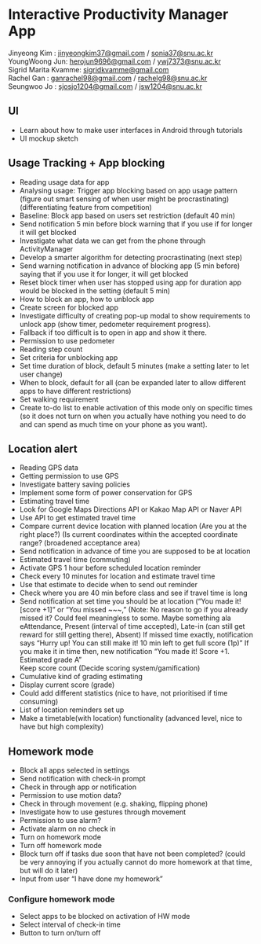 # Interactive Productivity Manager App

Jinyeong Kim : jinyeongkim37@gmail.com / sonia37@snu.ac.kr<br />
YoungWoong Jun: herojun9696@gmail.com / ywj7373@snu.ac.kr<br />
Sigrid Marita Kvamme: sigridkvamme@gmail.com<br />
Rachel Gan : ganrachel98@gmail.com / rachelg98@snu.ac.kr<br />
Seungwoo Jo : sjosjo1204@gmail.com / jsw1204@snu.ac.kr

## UI

- Learn about how to make user interfaces in Android through tutorials
- UI mockup sketch

## Usage Tracking + App blocking

- Reading usage data for app
- Analysing usage: Trigger app blocking based on app usage pattern (figure out smart sensing of when user might be procrastinating) (differentiating feature from competition)
- Baseline: Block app based on users set restriction (default 40 min)
- Send notification 5 min before block warning that if you use if for longer it will get blocked
- Investigate what data we can get from the phone through ActivityManager
- Develop a smarter algorithm for detecting procrastinating (next step)
- Send warning notification in advance of blocking app (5 min before) saying that if you use it for longer, it will get blocked
- Reset block timer when user has stopped using app for duration app would be blocked in the setting (default 5 min)
- How to block an app, how to unblock app
- Create screen for blocked app
- Investigate difficulty of creating pop-up modal to show requirements to unlock app (show timer, pedometer requirement progress).
- Fallback if too difficult is to open in app and show it there.
- Permission to use pedometer
- Reading step count
- Set criteria for unblocking app
- Set time duration of block, default 5 minutes (make a setting later to let user change)
- When to block, default for all (can be expanded later to allow different apps to have different restrictions)
- Set walking requirement
- Create to-do list to enable activation of this mode only on specific times (so it does not turn on when you actually have nothing you need to do and can spend as much time on your phone as you want).

## Location alert

- Reading GPS data
- Getting permission to use GPS
- Investigate battery saving policies
- Implement some form of power conservation for GPS
- Estimating travel time
- Look for Google Maps Directions API or Kakao Map API or Naver API
- Use API to get estimated travel time
- Compare current device location with planned location (Are you at the right place?) (Is current coordinates within the accepted coordinate range? (broadened acceptance area)
- Send notification in advance of time you are supposed to be at location
- Estimated travel time (commuting)
- Activate GPS 1 hour before scheduled location reminder
- Check every 10 minutes for location and estimate travel time
- Use that estimate to decide when to send out reminder
- Check where you are 40 min before class and see if travel time is long
- Send notification at set time you should be at location (“You made it! [score +1]” or “You missed ~~~,”
  (Note: No reason to go if you already missed it? Could feel meaningless to some. Maybe something ala eAttendance, Present (interval of time accepted), Late-in (can still get reward for still getting there), Absent)
  If missed time exactly, notification says “Hurry up! You can still make it! 10 min left to get full score (1p)”
  If you make it in time then, new notification “You made it! Score +1. Estimated grade A”  
  Keep score count (Decide scoring system/gamification)
- Cumulative kind of grading estimating
- Display current score (grade)
- Could add different statistics (nice to have, not prioritised if time consuming)
- List of location reminders set up
- Make a timetable(with location) functionality (advanced level, nice to have but high complexity)

## Homework mode

- Block all apps selected in settings
- Send notification with check-in prompt
- Check in through app or notification
- Permission to use motion data?
- Check in through movement (e.g. shaking, flipping phone)
- Investigate how to use gestures through movement
- Permission to use alarm?
- Activate alarm on no check in
- Turn on homework mode
- Turn off homework mode
- Block turn off if tasks due soon that have not been completed? (could be very annoying if you actually cannot do more homework at that time, but will do it later)
- Input from user “I have done my homework”

### Configure homework mode

- Select apps to be blocked on activation of HW mode
- Select interval of check-in time
- Button to turn on/turn off
